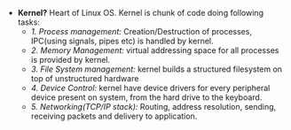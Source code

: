 - **Kernel?** Heart of Linux OS. Kernel is chunk of code doing following tasks:
  - *1. Process management:* Creation/Destruction of processes, IPC(using signals, pipes etc) is handled by kernel.
  - *2. Memory Management:* virtual addressing space for all processes is provided by kernel.
  - *3. File System management:*  kernel builds a structured filesystem on top of unstructured hardware
  - *4. Device Control:* kernel have device drivers for every peripheral device present on system, from the hard drive to the keyboard.
  - *5. Networking(TCP/IP stack):* Routing, address resolution, sending, receiving packets and delivery to application.
